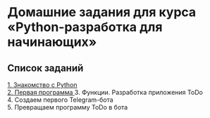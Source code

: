 # Домашние задания для курса «Python-разработка для начинающих»

## Список заданий
[1. Знакомство с Python](homeworks/1.md)  
[2. Первая программа ](homeworks/2.md) 
3. Функции. Разработка приложения ToDo  
4. Создаем первого Telegram-бота  
5. Превращаем программу ToDo в бота